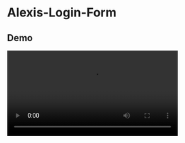 # Alexis-Login-Form

## Demo
<video controls width="400">
  <source src="demo.mp4" type="video/mp4">
</video>

